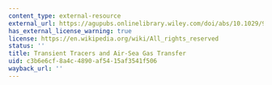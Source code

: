 ```yaml
---
content_type: external-resource
external_url: https://agupubs.onlinelibrary.wiley.com/doi/abs/10.1029/98JC00379@10.1002/(ISSN)2169-9291.ATSMOP1
has_external_license_warning: true
license: https://en.wikipedia.org/wiki/All_rights_reserved
status: ''
title: Transient Tracers and Air-Sea Gas Transfer
uid: c3b6e6cf-8a4c-4890-af54-15af3541f506
wayback_url: ''
---
```

